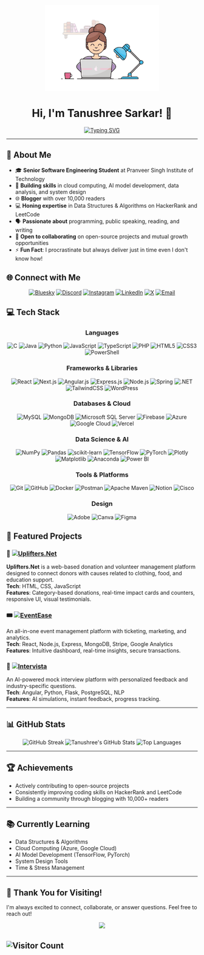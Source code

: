 <div id="header" align="center">
  <img src="https://github.com/TanushreeSarkar/About-me-/blob/main/1-unscreen.gif?raw=true" width="300" />
  <h1>Hi, I'm Tanushree Sarkar! 👋</h1> 
</div>

<div align="center">

[![Typing SVG](https://readme-typing-svg.herokuapp.com?font=Fira+Code&pause=1000&color=2BBC8A&center=true&vCenter=true&random=false&width=500&lines=Hi+This+Is+Tanushree;B.Tech+2026+Student;Machine+Learning+Enthusiast;AI+Explorer+%26+Full-Stack+Developer;Always+Learning%2C+Always+Growing)](https://git.io/typing-svg)

</div>

---

## 💫 About Me
- 🎓 **Senior Software Engineering Student** at Pranveer Singh Institute of Technology
- 🔧 **Building skills** in cloud computing, AI model development, data analysis, and system design
- 🌐 **Blogger** with over 10,000 readers
- 💻 **Honing expertise** in Data Structures & Algorithms on HackerRank and LeetCode
- 🗣️ **Passionate about** programming, public speaking, reading, and writing
- 🤝 **Open to collaborating** on open-source projects and mutual growth opportunities
- ⚡ **Fun Fact**: I procrastinate but always deliver just in time even I don't know how!


## 🌐 Connect with Me
<div align="center">
  <a href="https://bsky.app/profile/https://www.blogger.com/blog/posts/2488428839502386348"><img src="https://img.shields.io/badge/bluesky-0285FF?style=for-the-badge&logo=bluesky&logoColor=%23FFFFFF" alt="Bluesky"></a>
  <a href="https://discord.gg/rrQbQ4XX"><img src="https://img.shields.io/badge/Discord-%237289DA.svg?style=for-the-badge&logo=discord&logoColor=white" alt="Discord"></a>
  <a href="https://instagram.com/rebel.tanu"><img src="https://img.shields.io/badge/Instagram-%23E4405F.svg?style=for-the-badge&logo=Instagram&logoColor=white" alt="Instagram"></a>
  <a href="https://linkedin.com/in/tanushree-sarkar-32635624b"><img src="https://img.shields.io/badge/LinkedIn-%230077B5.svg?style=for-the-badge&logo=linkedin&logoColor=white" alt="LinkedIn"></a>
  <a href="https://x.com/tanushreessk"><img src="https://img.shields.io/badge/X-black.svg?style=for-the-badge&logo=X&logoColor=white" alt="X"></a>
  <a href="mailto:sarkartanushree287@gmail.com"><img src="https://img.shields.io/badge/Email-D14836?style=for-the-badge&logo=gmail&logoColor=white" alt="Email"></a>
</div>

## 💻 Tech Stack
<div align="center">
  <h3>Languages</h3>
  <img src="https://img.shields.io/badge/c-%2300599C.svg?style=for-the-badge&logo=c&logoColor=white" alt="C">
  <img src="https://img.shields.io/badge/java-%23ED8B00.svg?style=for-the-badge&logo=openjdk&logoColor=white" alt="Java">
  <img src="https://img.shields.io/badge/python-3670A0?style=for-the-badge&logo=python&logoColor=ffdd54" alt="Python">
  <img src="https://img.shields.io/badge/javascript-%23323330.svg?style=for-the-badge&logo=javascript&logoColor=%23F7DF1E" alt="JavaScript">
  <img src="https://img.shields.io/badge/typescript-%23007ACC.svg?style=for-the-badge&logo=typescript&logoColor=white" alt="TypeScript">
  <img src="https://img.shields.io/badge/php-%23777BB4.svg?style=for-the-badge&logo=php&logoColor=white" alt="PHP">
  <img src="https://img.shields.io/badge/html5-%23E34F26.svg?style=for-the-badge&logo=html5&logoColor=white" alt="HTML5">
  <img src="https://img.shields.io/badge/css3-%231572B6.svg?style=for-the-badge&logo=css3&logoColor=white" alt="CSS3">
  <img src="https://img.shields.io/badge/PowerShell-%235391FE.svg?style=for-the-badge&logo=powershell&logoColor=white" alt="PowerShell">

  <h3>Frameworks & Libraries</h3>
  <img src="https://img.shields.io/badge/react-%2320232a.svg?style=for-the-badge&logo=react&logoColor=%2361DAFB" alt="React">
  <img src="https://img.shields.io/badge/Next-black?style=for-the-badge&logo=next.js&logoColor=white" alt="Next.js">
  <img src="https://img.shields.io/badge/angular.js-%23E23237.svg?style=for-the-badge&logo=angularjs&logoColor=white" alt="Angular.js">
  <img src="https://img.shields.io/badge/express.js-%23404d59.svg?style=for-the-badge&logo=express&logoColor=%2361DAFB" alt="Express.js">
  <img src="https://img.shields.io/badge/node.js-6DA55F?style=for-the-badge&logo=node.js&logoColor=white" alt="Node.js">
  <img src="https://img.shields.io/badge/spring-%236DB33F.svg?style=for-the-badge&logo=spring&logoColor=white" alt="Spring">
  <img src="https://img.shields.io/badge/.NET-5C2D91?style=for-the-badge&logo=.net&logoColor=white" alt=".NET">
  <img src="https://img.shields.io/badge/tailwindcss-%2338B2AC.svg?style=for-the-badge&logo=tailwind-css&logoColor=white" alt="TailwindCSS">
  <img src="https://img.shields.io/badge/WordPress-%23117AC9.svg?style=for-the-badge&logo=WordPress&logoColor=white" alt="WordPress">

  <h3>Databases & Cloud</h3>
  <img src="https://img.shields.io/badge/mysql-4479A1.svg?style=for-the-badge&logo=mysql&logoColor=white" alt="MySQL">
  <img src="https://img.shields.io/badge/MongoDB-%234ea94b.svg?style=for-the-badge&logo=mongodb&logoColor=white" alt="MongoDB">
  <img src="https://img.shields.io/badge/Microsoft%20SQL%20Server-CC2927?style=for-the-badge&logo=microsoft%20sql%20server&logoColor=white" alt="Microsoft SQL Server">
  <img src="https://img.shields.io/badge/firebase-a08021?style=for-the-badge&logo=firebase&logoColor=ffcd34" alt="Firebase">
  <img src="https://img.shields.io/badge/azure-%230072C6.svg?style=for-the-badge&logo=microsoftazure&logoColor=white" alt="Azure">
  <img src="https://img.shields.io/badge/GoogleCloud-%234285F4.svg?style=for-the-badge&logo=google-cloud&logoColor=white" alt="Google Cloud">
  <img src="https://img.shields.io/badge/vercel-%23000000.svg?style-for-the-badge&logo=vercel&logoColor=white" alt="Vercel">

  <h3>Data Science & AI</h3>
  <img src="https://img.shields.io/badge/numpy-%23013243.svg?style=for-the-badge&logo=numpy&logoColor=white" alt="NumPy">
  <img src="https://img.shields.io/badge/pandas-%23150458.svg?style=for-the-badge&logo=pandas&logoColor=white" alt="Pandas">
  <img src="https://img.shields.io/badge/scikit--learn-%23F7931E.svg?style-for-the-badge&logo=scikit-learn&logoColor=white" alt="scikit-learn">
  <img src="https://img.shields.io/badge/TensorFlow-%23FF6F00.svg?style-for-the-badge&logo=TensorFlow&logoColor=white" alt="TensorFlow">
  <img src="https://img.shields.io/badge/PyTorch-%23EE4C2C.svg?style-for-the-badge&logo=PyTorch&logoColor=white" alt="PyTorch">
  <img src="https://img.shields.io/badge/Plotly-%233F4F75.svg?style=for-the-badge&logo=plotly&logoColor=white" alt="Plotly">
  <img src="https://img.shields.io/badge/Matplotlib-%23ffffff.svg?style=for-the-badge&logo=Matplotlib&logoColor=black" alt="Matplotlib">
  <img src="https://img.shields.io/badge/Anaconda-%2344A833.svg?style=for-the-badge&logo=anaconda&logoColor=white" alt="Anaconda">
  <img src="https://img.shields.io/badge/power_bi-F2C811?style=for-the-badge&logo=powerbi&logoColor=black" alt="Power BI">

  <h3>Tools & Platforms</h3>
  <img src="https://img.shields.io/badge/git-%23F05033.svg?style-for-the-badge&logo=git&logoColor=white" alt="Git">
  <img src="https://img.shields.io/badge/github-%23121011.svg?style=for-the-badge&logo=github&logoColor=white" alt="GitHub">
  <img src="https://img.shields.io/badge/docker-%230db7ed.svg?style-for-the-badge&logo=docker&logoColor=white" alt="Docker">
  <img src="https://img.shields.io/badge/Postman-FF6C37?style=for-the-badge&logo=postman&logoColor=white" alt="Postman">
  <img src="https://img.shields.io/badge/Apache%20Maven-C71A36?style=for-the-badge&logo=Apache%20Maven&logoColor=white" alt="Apache Maven">
  <img src="https://img.shields.io/badge/Notion-%23000000.svg?style-for-the-badge&logo=notion&logoColor=white" alt="Notion">
  <img src="https://img.shields.io/badge/cisco-%23049fd9.svg?style-for-the-badge&logo=cisco&logoColor=black" alt="Cisco">

  <h3>Design</h3>  <img src="https://img.shields.io/badge/adobe-%23FF0000.svg?style=for-the-badge&logo=adobe&logoColor=white" alt="Adobe">  <img src="https://img.shields.io/badge/Canva-%2300C4CC.svg?style=for-the-badge&logo=Canva&logoColor=white" alt="Canva">  <img src="https://img.shields.io/badge/figma-%23F24E1E.svg?style-for-the-badge&logo=figma&logoColor=white" alt="Figma">
</div>


## 🌟 Featured Projects

### 🚀 [![Uplifters.Net](https://img.shields.io/badge/Visit-Uplifters.Net-blue?style=for-the-badge)](https://uplifters-net.vercel.app/)  
**Uplifters.Net** is a web-based donation and volunteer management platform designed to connect donors with causes related to clothing, food, and education support.  
**Tech**: HTML, CSS, JavaScript  
**Features**: Category-based donations, real-time impact cards and counters, responsive UI, visual testimonials.

### 🎟️ [![EventEase](https://img.shields.io/badge/View-EventEase-brightgreen?style=for-the-badge)](https://github.com/TanushreeSarkar/EventEase)
An all-in-one event management platform with ticketing, marketing, and analytics.  
**Tech**: React, Node.js, Express, MongoDB, Stripe, Google Analytics  
**Features**: Intuitive dashboard, real-time insights, secure transactions.


### 🤖 [![Intervista](https://img.shields.io/badge/Explore-Intervista-purple?style=for-the-badge)](https://github.com/TanushreeSarkar/InterVista)
An AI-powered mock interview platform with personalized feedback and industry-specific questions.  
**Tech**: Angular, Python, Flask, PostgreSQL, NLP  
**Features**: AI simulations, instant feedback, progress tracking.

---

## 📊 GitHub Stats
<div align="center">
  <img src="https://github-readme-streak-stats.herokuapp.com?user=TanushreeSarkar&theme=highcontrast" alt="GitHub Streak")](https://git.io/streak-stats)/>
  <img src="https://github-readme-stats.vercel.app/api?username=TanushreeSarkar&show_icons=true&theme=highcontrast" alt="Tanushree's GitHub Stats" />
  <img src="https://github-readme-stats.vercel.app/api/top-langs/?username=TanushreeSarkar&layout=donut&theme=highcontrast" alt="Top Languages" />
</div>

---

## 🏆 Achievements
- Actively contributing to open-source projects
- Consistently improving coding skills on HackerRank and LeetCode
- Building a community through blogging with 10,000+ readers

---

## 📚 Currently Learning
- Data Structures & Algorithms
- Cloud Computing (Azure, Google Cloud)
- AI Model Development (TensorFlow, PyTorch)
- System Design Tools
- Time & Stress Management

---

## 🙌 Thank You for Visiting!
I'm always excited to connect, collaborate, or answer questions. Feel free to reach out!

<div align="center">
  <img src="https://media.tenor.com/9Jlp55r7G1oAAAAj/milk-and-mocha.gif" width="300" />
</div>


## ![Visitor Count](https://visitor-badge.laobi.icu/badge?page_id=TanushreeSarkar.repo-name&left_color=gray&right_color=blue)
